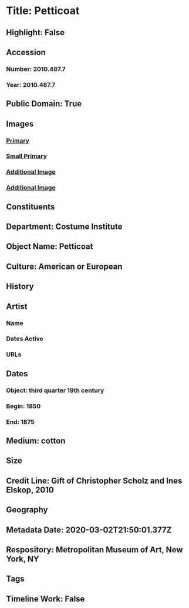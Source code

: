 # Title: Petticoat
## Highlight: False
## Accession
### Number: 2010.487.7
### Year: 2010.487.7
## Public Domain: True
## Images
### [Primary](https://images.metmuseum.org/CRDImages/ci/original/2010.487.7_F.JPG)
### [Small Primary](https://images.metmuseum.org/CRDImages/ci/web-large/2010.487.7_F.JPG)
### [Additional Image](https://images.metmuseum.org/CRDImages/ci/original/2010.487.7_S.jpg)
### [Additional Image](https://images.metmuseum.org/CRDImages/ci/original/2010.487.7_B.jpg)
## Constituents
## Department: Costume Institute
## Object Name: Petticoat
## Culture: American or European
## History
## Artist
### Name
### Dates Active
### URLs
## Dates
### Object: third quarter 19th century
### Begin: 1850
### End: 1875
## Medium: cotton
## Size
## Credit Line: Gift of Christopher Scholz and Ines Elskop, 2010
## Geography
## Metadata Date: 2020-03-02T21:50:01.377Z
## Respository: Metropolitan Museum of Art, New York, NY
## Tags
## Timeline Work: False